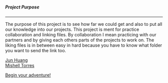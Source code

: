 
##### Project Purpose
________

The purpose of this project is to see how far we could get and also to put all our knowledge into  our projects.
This project is ment for practice collaboration and linking files.
By collaboration I mean practicing with our partners  and by giving each others parts of the projects to work on.
The liking files  is in between easy in hard because you have to know what folder you want to send the link too.

[Jun Huang](https://github.com/junh4533)  
[Mishell Torres](https://github.com/mishellt1023)

[Begin your adventure!](begin.md)
